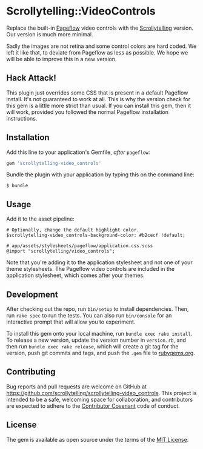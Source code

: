 # Scrollytelling::VideoControls

Replace the built-in [Pageflow](https://github.com/codevise/pageflow) video controls with the [Scrollytelling](https://www.scrollytelling.io) version. Our version is much more minimal.

Sadly the images are not retina and some control colors are hard coded. We left it like that, to deviate from Pageflow as less as possible. We hope we will be able to improve this in a new version.

## Hack Attack!

This plugin just overrides some CSS that is present in a default Pageflow install. It's not guaranteed to work at all. This is why the version check for this gem is a little more strict than usual. If you can install this gem, then it will work, provided you followed the normal Pageflow installation instructions.

## Installation

Add this line to your application's Gemfile, _after_ `pageflow`:

```ruby
gem 'scrollytelling-video_controls'
```

Bundle the plugin with your application by typing this on the command line:

    $ bundle

## Usage

Add it to the asset pipeline:

```
# Optionally, change the default highlight color.
$scrollytelling-video_controls-background-color: #b2cecf !default;

# app/assets/stylesheets/pageflow/application.css.scss
@import "scrollytelling/video_controls";
```

Note that you're adding it to the application stylesheet and not one of your theme stylesheets. The Pageflow video controls are included in the application stylesheet, which comes after your themes.

## Development

After checking out the repo, run `bin/setup` to install dependencies. Then, run `rake spec` to run the tests. You can also run `bin/console` for an interactive prompt that will allow you to experiment.

To install this gem onto your local machine, run `bundle exec rake install`. To release a new version, update the version number in `version.rb`, and then run `bundle exec rake release`, which will create a git tag for the version, push git commits and tags, and push the `.gem` file to [rubygems.org](https://rubygems.org).

## Contributing

Bug reports and pull requests are welcome on GitHub at https://github.com/scrollytelling/scrollytelling-video_controls. This project is intended to be a safe, welcoming space for collaboration, and contributors are expected to adhere to the [Contributor Covenant](http://contributor-covenant.org) code of conduct.


## License

The gem is available as open source under the terms of the [MIT License](http://opensource.org/licenses/MIT).
